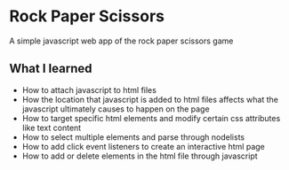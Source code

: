 # Rock Paper Scissors
A simple javascript web app of the rock paper scissors game

## What I learned
* How to attach javascript to html files
* How the location that javascript is added to html files affects what the javascript ultimately causes to happen on the page
* How to target specific html elements and modify certain css attributes like text content
* How to select multiple elements and parse through nodelists
* How to add click event listeners to create an interactive html page 
* How to add or delete elements in the html file through javascript
